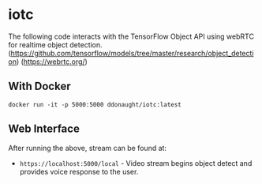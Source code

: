 # iotc

The following code interacts with the TensorFlow Object API using webRTC for realtime object detection.
(https://github.com/tensorflow/models/tree/master/research/object_detection)
(https://webrtc.org/)


## With Docker
```$xslt
docker run -it -p 5000:5000 ddonaught/iotc:latest
```

## Web Interface

After running the above, stream can be found at:
-  `https://localhost:5000/local` - Video stream begins object detect and provides voice response to the user.
